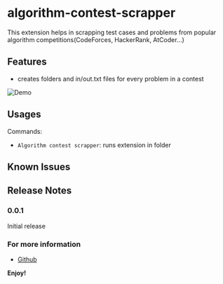 # algorithm-contest-scrapper

This extension helps in scrapping test cases and problems from popular algorithm competitions(CodeForces, HackerRank, AtCoder...)

## Features

- creates folders and in/out.txt files for every problem in a contest

![Demo](https://github.com/tjovicic/algorithm-contest-scrapper/tree/master/src/demo.gif?raw=true)

## Usages

Commands:

* `Algorithm contest scrapper`: runs extension in folder

## Known Issues

## Release Notes

### 0.0.1

Initial release


### For more information

* [Github](https://github.com/tjovicic/algorithm-contest-scrapper)

**Enjoy!**
